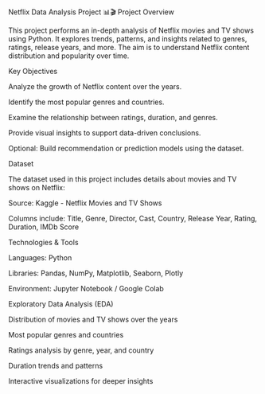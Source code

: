 Netflix Data Analysis Project 📊🎬
Project Overview

This project performs an in-depth analysis of Netflix movies and TV shows using Python. It explores trends, patterns, and insights related to genres, ratings, release years, and more. The aim is to understand Netflix content distribution and popularity over time.

Key Objectives

Analyze the growth of Netflix content over the years.

Identify the most popular genres and countries.

Examine the relationship between ratings, duration, and genres.

Provide visual insights to support data-driven conclusions.

Optional: Build recommendation or prediction models using the dataset.

Dataset

The dataset used in this project includes details about movies and TV shows on Netflix:

Source: Kaggle - Netflix Movies and TV Shows

Columns include:
Title, Genre, Director, Cast, Country, Release Year, Rating, Duration, IMDb Score

Technologies & Tools

Languages: Python

Libraries: Pandas, NumPy, Matplotlib, Seaborn, Plotly

Environment: Jupyter Notebook / Google Colab

Exploratory Data Analysis (EDA)

Distribution of movies and TV shows over the years

Most popular genres and countries

Ratings analysis by genre, year, and country

Duration trends and patterns

Interactive visualizations for deeper insights
